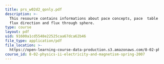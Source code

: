 ```yaml
---
title: prs_w02d2_qonly.pdf
description: >-
  This resource contains informations about pace concepts, pace  table problems,
  flux direction and flux through sphere.
type: course
layout: pdf
uid: 91600a1cd5548e22525caa67dca62b46
file_type: application/pdf
file_location: >-
  https://open-learning-course-data-production.s3.amazonaws.com/8-02-physics-ii-electricity-and-magnetism-spring-2007/91600a1cd5548e22525caa67dca62b46_prs_w02d2_qonly.pdf
course_id: 8-02-physics-ii-electricity-and-magnetism-spring-2007
---
```

